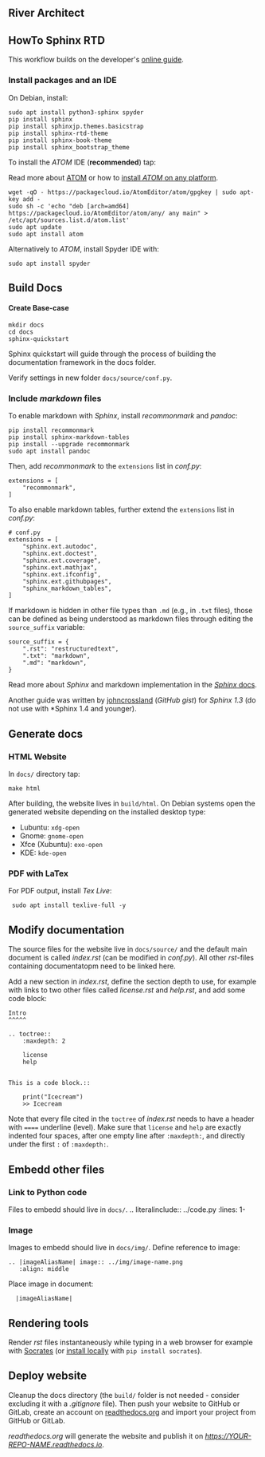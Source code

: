 ## River Architect

## HowTo Sphinx RTD

This workflow builds on the developer's [online guide](https://docs.readthedocs.io/en/stable/intro/getting-started-with-sphinx.html).

### Install packages and an IDE

On Debian, install:

```
sudo apt install python3-sphinx spyder
pip install sphinx
pip install sphinxjp.themes.basicstrap
pip install sphinx-rtd-theme
pip install sphinx-book-theme
pip install sphinx_bootstrap_theme
```

To install the *ATOM* IDE (**recommended**) tap:

Read more about [ATOM](https://atom.io/) or how to [install *ATOM* on any platform](https://flight-manual.atom.io/getting-started/sections/installing-atom).

```
wget -qO - https://packagecloud.io/AtomEditor/atom/gpgkey | sudo apt-key add -
sudo sh -c 'echo "deb [arch=amd64] https://packagecloud.io/AtomEditor/atom/any/ any main" > /etc/apt/sources.list.d/atom.list'
sudo apt update
sudo apt install atom
```

Alternatively to *ATOM*, install Spyder IDE with:

```
sudo apt install spyder
```

## Build Docs

#### Create Base-case

```
mkdir docs
cd docs
sphinx-quickstart
```

Sphinx quickstart will guide through the process of building the documentation framework in the docs folder.

Verify settings in new folder `docs/source/conf.py`.

### Include *markdown* files

To enable markdown with *Sphinx*, install *recommonmark* and *pandoc*:

```
pip install recommonmark
pip install sphinx-markdown-tables
pip install --upgrade recommonmark
sudo apt install pandoc
```

Then, add *recommonmark* to the `extensions` list in *conf.py*:

```
extensions = [
    "recommonmark",
]
```

<!-- with earlier than Sphinx 1.4:

Open *conf.py* and add the following lines at the beginning of the file:

```
# this is conf.py
import recommonmark
from recommonmark.transform import AutoStructify
from recommonmark.parser import CommonMarkParser
source_parsers - {
   ".md": CommonMarkParser
}
```

Still in *conf.py*, go to the bottom of the file and implement the following in the `setup()` function:

```
# [...] bottom of conf.py
def setup(app):
    app.add_config_value("recommonmark_config", {
            "enable_math": True,
            "enable_eval_rst": True,
            "enable_auto_doc_ref": True,
            "auto_code_block": True,
            }, True)
    app.add_transform(AutoStructify)
```
-->

To also enable markdown tables, further extend the `extensions` list in *conf.py*:

```
# conf.py
extensions = [
    "sphinx.ext.autodoc",
    "sphinx.ext.doctest",
    "sphinx.ext.coverage",
    "sphinx.ext.mathjax",
    "sphinx.ext.ifconfig",
    "sphinx.ext.githubpages",
    "sphinx_markdown_tables",
]
```

If markdown is hidden in other file types than `.md` (e.g., in `.txt` files), those can be defined as being understood as markdown files through editing the `source_suffix` variable:

```
source_suffix = {
    ".rst": "restructuredtext",
    ".txt": "markdown",
    ".md": "markdown",
}
```

Read more about *Sphinx* and markdown implementation in the [*Sphinx* docs](https://www.sphinx-doc.org/en/master/usage/markdown.html).

Another guide was written by [johncrossland](https://gist.github.com/johncrossland/9f6f54d559e9136773172aa0a429b46f) (*GitHub* *gist*) for *Sphinx 1.3* (do not use with *Sphinx 1.4 and younger).

## Generate docs

### HTML Website

In `docs/` directory tap:

```
make html
```

After building, the website lives in `build/html`. On Debian systems open the generated website depending on the installed desktop type:

* Lubuntu: `xdg-open`
* Gnome: `gnome-open`
* Xfce (Xubuntu): `exo-open`
* KDE: `kde-open`

### PDF with LaTex

For PDF output, install *Tex Live*:

```
 sudo apt install texlive-full -y
```

## Modify documentation

The source files for the website live in `docs/source/` and the default main document is called *index.rst* (can be modified in *conf.py*). All other *rst*-files containing documentatopm need to be linked here.

Add a new section in *index.rst*, define the section depth to use, for example with links to two other files called *license.rst* and *help.rst*, and add some code block:

```
Intro
^^^^^

.. toctree::
	:maxdepth: 2

	license
	help


This is a code block.::

    print("Icecream")
    >> Icecream
```

Note that every file cited in the `toctree` of *index.rst* needs to have a header with `====` underline (level). Make sure that `license` and `help` are exactly indented four spaces, after one empty line after `:maxdepth:`, and directly under the first `:` of `:maxdepth:`.

## Embedd other files

### Link to Python code

Files to embedd should live in `docs/`.
.. literalinclude:: ../code.py
    :lines: 1-

### Image

Images to embedd should live in `docs/img/`. Define reference to image:

```
.. |imageAliasName| image:: ../img/image-name.png
   :align: middle
```

Place image in document:

```
  |imageAliasName|
```



## Rendering tools

Render *rst* files instantaneously while typing in a web browser for example with [Socrates](http://socrates.io/) (or [install locally](https://socrates.readthedocs.io/en/latest/installation.html) with `pip install socrates`).

## Deploy website

Cleanup the docs directory (the `build/` folder is not needed - consider excluding it with a *.gitignore* file). Then push your website to GitHub or GitLab, create an account on [readthedocs.org](https://readthedocs.org/) and import your project from GitHub or GitLab.

*readthedocs.org* will generate the website and publish it on *https://YOUR-REPO-NAME.readthedocs.io*.
